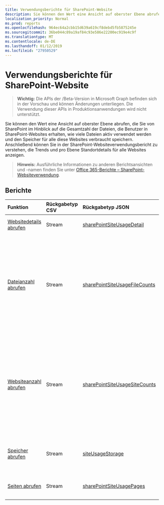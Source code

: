 ```yaml
---
title: Verwendungsberichte für SharePoint-Website
description: Sie können den Wert eine Ansicht auf oberster Ebene abrufen, die Sie von SharePoint im Hinblick auf die Gesamtzahl der Dateien, die Benutzer in SharePoint-Websites erhalten, wie viele Dateien aktiv verwendet werden und den Speicher für alle diese Websites verbraucht speichern. Anschließend können Sie in der SharePoint-Websiteverwendungsbericht zu verstehen, die Trends und pro Ebene Standortdetails für alle Websites anzeigen.
localization_priority: Normal
ms.prod: reports
ms.openlocfilehash: 964ec64a2cbb15d639a619cf8debd5fb5875245e
ms.sourcegitcommit: 36be044c89a19af84c93e586e22200ec919e4c9f
ms.translationtype: MT
ms.contentlocale: de-DE
ms.lasthandoff: 01/12/2019
ms.locfileid: "27950529"
---
```

# <a name="sharepoint-site-usage-reports"></a>Verwendungsberichte für SharePoint-Website

> **Wichtig:** Die APIs der /Beta-Version in Microsoft Graph befinden sich in der Vorschau und können Änderungen unterliegen. Die Verwendung dieser APIs in Produktionsanwendungen wird nicht unterstützt.

Sie können den Wert eine Ansicht auf oberster Ebene abrufen, die Sie von SharePoint im Hinblick auf die Gesamtzahl der Dateien, die Benutzer in SharePoint-Websites erhalten, wie viele Dateien aktiv verwendet werden und den Speicher für alle diese Websites verbraucht speichern. Anschließend können Sie in der SharePoint-Websiteverwendungsbericht zu verstehen, die Trends und pro Ebene Standortdetails für alle Websites anzeigen.

> **Hinweis:** Ausführliche Informationen zu anderen Berichtsansichten und -namen finden Sie unter [Office 365-Berichte – SharePoint-Websiteverwendung](https://support.office.com/client/SharePoint-site-usage-4ecfb843-e5d5-464d-8bf6-7ed512a9b213).

## <a name="reports"></a>Berichte

| Funktion                                 | Rückgabetyp CSV | Rückgabetyp JSON                         | Beschreibung                              |
| :--------------------------------------- | :-------------- | :--------------------------------------- | ---------------------------------------- |
| [Websitedetails abrufen](../api/reportroot-getsharepointsiteusagedetail.md) | Stream          | [sharePointSiteUsageDetail](../resources/sharepointsiteusagedetail.md) | Abrufen von Details zu SharePoint-Websiteverwendung. |
| [Dateianzahl abrufen](../api/reportroot-getsharepointsiteusagefilecounts.md) | Stream          | [sharePointSiteUsageFileCounts](../resources/sharepointsiteusagefilecounts.md) | Rufen Sie die Gesamtzahl der Dateien auf allen Websites und die Anzahl der aktiven Dateien ab. Eine Datei (Benutzer oder System) wird als aktiv betrachtet, wenn sie innerhalb des angegebenen Zeitraums gespeichert, synchronisiert, geändert oder freigegeben wurde. |
| [Websiteanzahl abrufen](../api/reportroot-getsharepointsiteusagesitecounts.md) | Stream          | [sharePointSiteUsageSiteCounts](../resources/sharepointsiteusagesitecounts.md) | Rufen Sie die Gesamtzahl der Dateien auf allen Websites und die Anzahl der aktiven Dateien ab. Eine Datei (Benutzer oder System) wird als aktiv betrachtet, wenn sie innerhalb des angegebenen Zeitraums gespeichert, synchronisiert, geändert oder freigegeben wurde. |
| [Speicher abrufen](../api/reportroot-getsharepointsiteusagestorage.md) | Stream          | [siteUsageStorage](../resources/siteusagestorage.md) | Erhalten Sie eine Übersicht über den im Berichtszeitraum zugewiesenen und belegten Speicherplatz. |
| [Seiten abrufen](../api/reportroot-getsharepointsiteusagepages.md) | Stream          | [sharePointSiteUsagePages](../resources/sharepointsiteusagepages.md) | Rufen Sie die Anzahl der angezeigten Seiten aller Websites ab. |
